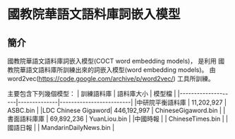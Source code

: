 國教院華語文語料庫詞嵌入模型
=============================

簡介
----

國教院華語文語料庫詞嵌入模型(COCT word embedding models)， 是利用
國教院華語文語料庫所訓練出來的詞嵌入模型(word embedding models)。
由 word2vec(https://code.google.com/archive/p/word2vec/) 工具所訓練。

主要包含下列幾個模型：
|     訓練語料庫     |  語料庫大小  |    模型檔               |
|--------------------|--------------|-------------------------|
|中研院平衡語料庫    |   11,202,927 | ASBC.bin                |
|LDC Chinese Gigaword|  446,192,997 | ChineseGigaword.bin     |
|書面語料庫庫        |   69,892,236 | YuanLiou.bin            |
|中國時報            |              | ChineseTimes.bin        |
|國語日報            |              | MandarinDailyNews.bin   |
